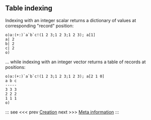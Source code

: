 ## Table indexing

Indexing with an integer scalar returns a dictionary of values at corresponding "record" position:

```o
o)a:(+:)`a`b`c!(1 2 3;1 2 3;1 2 3); a[1]
a| 2
b| 2
c| 2
o)
```

... while indexing with an integer vector returns a table of records at positions:

```o
o)a:(+:)`a`b`c!(1 2 3;1 2 3;1 2 3); a[2 1 0]
a b c
-----
3 3 3
2 2 2
1 1 1
o)
```

::: see
<<< prev [Creation](/reference/types/tables/creation.md)
next >>> [Meta information](/reference/types/tables/meta.md)
:::

